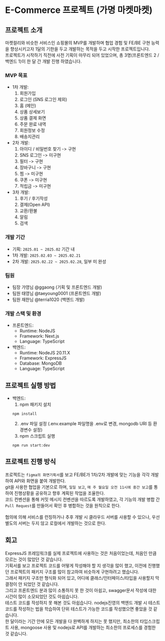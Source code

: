 # E-Commerce 프로젝트 (가명 마켓마켓)

## 프로젝트 소개

마켓컬리와 비슷한 서비스인 쇼핑몰의 MVP를 개발하며 협업 경험 및 FE/BE 구현 능력을 향상시키고자 1달의 기한을 두고 개발하는 목적을 두고 시작한 프로젝트입니다.<br>
프로젝트가 시작하기 직전에 사전 기획이 마무리 되어 있었으며, 총 3명(프론트엔드 2 / 백엔드 1)이 한 달 간 개발 진행 하였습니다.

### MVP 목표

- 1차 개발:
    1. 회원가입
    2. 로그인 (SNS 로그인 제외)
    3. 홈 (메인)
    4. 상품 상세보기
    5. 상품 결제 화면
    6. 주문 완료 내역
    7. 회원정보 수정
    8. 배송지관리
- 2차 개발:
    1. 아이디 / 비밀번호 찾기 -> 구현
    2. SNS 로그인 -> 미구현
    3. 필터 -> 구현
    4. 장바구니 -> 구현
    5. 찜 -> 미구현
    6. 쿠폰 -> 미구현
    7. 적립금 -> 미구현
- 3차 개발:
    1. 후기 / 후기작성
    2. 결제(Open API)
    3. 교환/환불
    4. 알림
    5. 검색

### 개발 기간

- 기획: `2025.01 ~ 2025.02` 기간 내
- 1차 개발: `2025.02.03 ~ 2025.02.21`
- 2차 개발: `2025.02.22 ~ 2025.02.28`, 일부 미 완성

### 팀원

- 팀장 가영님 @ggaong (기획 및 프론트엔드 개발)
- 팀원 태영님 @taeyoung0001 (프론트엔드 개발)
- 팀원 재한님 @terria1020 (백엔드 개발)

### 개발 스택 및 환경

- 프론트엔드:
    - Runtime: NodeJS
    - Framework: Next.js
    - Language: TypeScript
- 백엔드:
    - Runtime: NodeJS 20.11.X
    - Framework: ExpressJS
    - Database: MongoDB
    - Language: TypeScript

## 프로젝트 실행 방법
- 백엔드:
    1. npm 패키지 설치
    ```shell
    npm install
    ```
    2. .env 파일 설정 (.env.example 파일명을 .env로 변경, mongodb URI 등 환경변수 설정)
    3. npm 스크립트 실행
    ```shell
    npm run start:dev
    ```

## 프로젝트 진행 방식

프로젝트는 `figma의 화면기획서`를 보고 FE/BE가 1차/2차 개발에 맞는 기능을 각각 개발하여 API와 화면을 붙여 개발한다.<br>
git을 사용한 협업을 기본으로 하며, `일일 보고`, `매 주 월요일 오전 11시에 중간 보고`를 통하여 진행상황을 공유하고 향후 계획된 작업을 조율한다.<br>
코드 컨벤션을 통해 커밋 메시지 컨벤션을 따르도록 개발하였고, 각 기능의 개발 병합 간 `Pull Request`를 만들어서 확인 후 병합하는 것을 원칙으로 한다.<br>
<br>
협의에 의해 서비스를 런칭하거나 추후 개발 시 클라우드 서버를 사용할 수 있으나, 우선 별도의 서버는 두지 않고 로컬에서 개발하는 것으로 한다.<br>

## 회고
ExpressJS 프레임워크를 실제 프로젝트에 사용하는 것은 처음이었는데, 처음인 만큼 모르는 것이 많았던 것 같습니다.<br>
기획서를 보고 프로젝트 코드를 어떻게 작성해야 할 지 생각을 많이 했고, 이전에 진행했던 프로젝트의 패키지 구조를 많이 참고하여 비슷하게 구현하려고 했습니다.<br>
그래서 패키지 구조만 형식화 되어 있고, 어디에 클래스/인터페이스/타입을 사용할지 막 결정이 안 되었던 것 같습니다.<br>
그리고 프론트엔드 분과 많이 소통하지 못 한 것이 아쉽고, swagger문서 작성에 대한 시간이 많이 소모되었던 것도 아쉽습니다.<br>
테스트 코드를 작성하지 못 해본 것도 아쉽습니다. nodejs진영의 백엔드 개발 시 테스트코드를 작성하는 법을 학습하여 단위 테스트가 가능한 코드를 작성했으면 좋았을 것 같습니다.<br>
한 달이라는 기간 안에 모든 개발을 다 완벽하게 하지는 못 했지만, 최소한의 타입스크립트 사용, mongoose 사용 및 nodejs로 API를 개발하는 최소한의 프로세스를 경험한 것 같습니다.<br>
